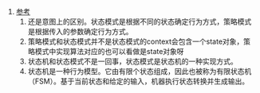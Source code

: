 1. [参考](https://www.zhihu.com/question/23693088)       
    1. 还是意图上的区别。状态模式是根据不同的状态确定行为方式，策略模式是根据传入的参数确定行为方式。     
    1. 策略模式和状态模式并不是状态模式的context会包含一个state对象，策略模式中实现算法对应的也可以看做是state对象呀
    1. 状态机和状态模式不是一回事，状态模式是状态机的一种实现方式。
    1. 状态机是一种行为模型。它由有限个状态组成，因此也被称为有限状态机（FSM）。基于当前状态和给定的输入，机器执行状态转换并生成输出。
